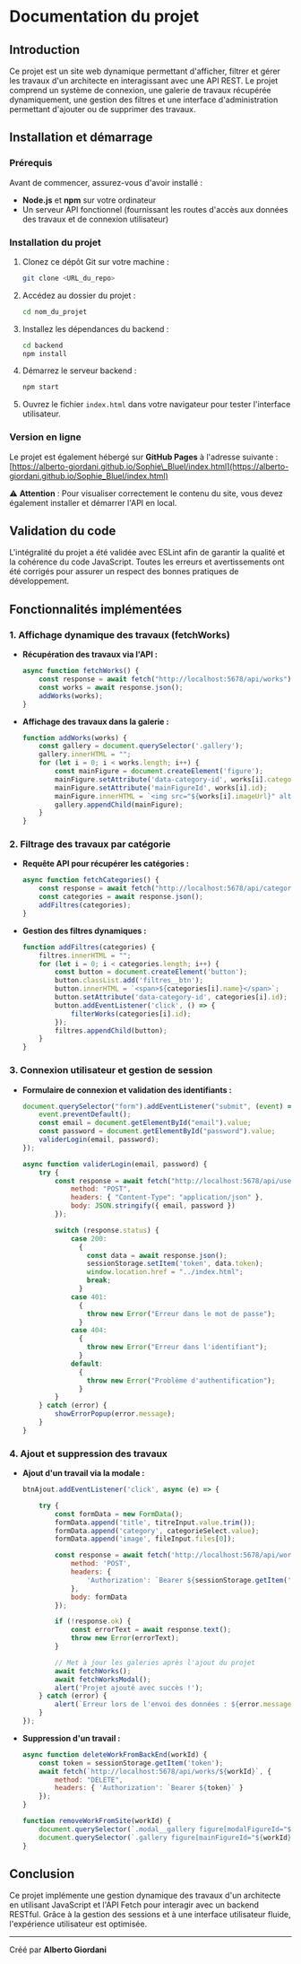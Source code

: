 # Documentation du projet

## Introduction

Ce projet est un site web dynamique permettant d'afficher, filtrer et gérer les travaux d'un architecte en interagissant avec une API REST. Le projet comprend un système de connexion, une galerie de travaux récupérée dynamiquement, une gestion des filtres et une interface d'administration permettant d'ajouter ou de supprimer des travaux.

## Installation et démarrage

### Prérequis

Avant de commencer, assurez-vous d'avoir installé :

- **Node.js** et **npm** sur votre ordinateur
- Un serveur API fonctionnel (fournissant les routes d'accès aux données des travaux et de connexion utilisateur)

### Installation du projet

1. Clonez ce dépôt Git sur votre machine :
   ```sh
   git clone <URL_du_repo>
   ```
2. Accédez au dossier du projet :
   ```sh
   cd nom_du_projet
   ```
3. Installez les dépendances du backend :
   ```sh
   cd backend
   npm install
   ```
4. Démarrez le serveur backend :
   ```sh
   npm start
   ```
5. Ouvrez le fichier `index.html` dans votre navigateur pour tester l'interface utilisateur.

### Version en ligne

Le projet est également hébergé sur **GitHub Pages** à l'adresse suivante : [https://alberto-giordani.github.io/Sophie\_Bluel/index.html](https://alberto-giordani.github.io/Sophie_Bluel/index.html)

⚠️ **Attention** : Pour visualiser correctement le contenu du site, vous devez également installer et démarrer l'API en local.

## Validation du code

L'intégralité du projet a été validée avec ESLint afin de garantir la qualité et la cohérence du code JavaScript. Toutes les erreurs et avertissements ont été corrigés pour assurer un respect des bonnes pratiques de développement.

## Fonctionnalités implémentées

### 1. Affichage dynamique des travaux (fetchWorks)

- **Récupération des travaux via l'API :**
  ```js
  async function fetchWorks() {
      const response = await fetch("http://localhost:5678/api/works");
      const works = await response.json();
      addWorks(works);
  }
  ```
- **Affichage des travaux dans la galerie :**
  ```js
  function addWorks(works) {
      const gallery = document.querySelector('.gallery');
      gallery.innerHTML = "";
      for (let i = 0; i < works.length; i++) {
          const mainFigure = document.createElement('figure');
          mainFigure.setAttribute('data-category-id', works[i].categoryId);
          mainFigure.setAttribute('mainFigureId', works[i].id);
          mainFigure.innerHTML = `<img src="${works[i].imageUrl}" alt="${works[i].title}"><figcaption>${works[i].title}</figcaption>`;
          gallery.appendChild(mainFigure);
      }
  }
  ```

### 2. Filtrage des travaux par catégorie

- **Requête API pour récupérer les catégories :**
  ```js
  async function fetchCategories() {
      const response = await fetch("http://localhost:5678/api/categories");
      const categories = await response.json();
      addFiltres(categories);
  }
  ```
- **Gestion des filtres dynamiques :**
  ```js
  function addFiltres(categories) {
      filtres.innerHTML = "";
      for (let i = 0; i < categories.length; i++) {
          const button = document.createElement('button');
          button.classList.add('filtres__btn');
          button.innerHTML = `<span>${categories[i].name}</span>`;
          button.setAttribute('data-category-id', categories[i].id);
          button.addEventListener('click', () => {
              filterWorks(categories[i].id);
          });
          filtres.appendChild(button);
      }
  }
  ```

### 3. Connexion utilisateur et gestion de session

- **Formulaire de connexion et validation des identifiants :**
  ```js
  document.querySelector("form").addEventListener("submit", (event) => {
      event.preventDefault();
      const email = document.getElementById("email").value;
      const password = document.getElementById("password").value;
      validerLogin(email, password);
  });

  async function validerLogin(email, password) {
      try {
          const response = await fetch("http://localhost:5678/api/users/login", {
              method: "POST",
              headers: { "Content-Type": "application/json" },
              body: JSON.stringify({ email, password })
          });

          switch (response.status) {
              case 200:
                {
                  const data = await response.json();
                  sessionStorage.setItem('token', data.token);
                  window.location.href = "../index.html";
                  break;
                }
              case 401:
                {
                  throw new Error("Erreur dans le mot de passe");
                }
              case 404:
                {
                  throw new Error("Erreur dans l'identifiant");
                }
              default:
                {
                  throw new Error("Problème d'authentification");
                }
          }
      } catch (error) {
          showErrorPopup(error.message);
      }
  }
  ```

### 4. Ajout et suppression des travaux

- **Ajout d'un travail via la modale :**
  ```js
  btnAjout.addEventListener('click', async (e) => {

      try {
          const formData = new FormData();
          formData.append('title', titreInput.value.trim());
          formData.append('category', categorieSelect.value);
          formData.append('image', fileInput.files[0]);

          const response = await fetch('http://localhost:5678/api/works', {
              method: 'POST',
              headers: {
                  'Authorization': `Bearer ${sessionStorage.getItem('token')}`
              },
              body: formData
          });

          if (!response.ok) {
              const errorText = await response.text();
              throw new Error(errorText);
          }

          // Met à jour les galeries après l'ajout du projet
          await fetchWorks();
          await fetchWorksModal();
          alert('Projet ajouté avec succès !');
      } catch (error) {
          alert(`Erreur lors de l'envoi des données : ${error.message}`);
      }
  });
  ```

- **Suppression d'un travail :**
  ```js
  async function deleteWorkFromBackEnd(workId) {
      const token = sessionStorage.getItem('token');
      await fetch(`http://localhost:5678/api/works/${workId}`, {
          method: "DELETE",
          headers: { 'Authorization': `Bearer ${token}` }
      });
  }

  function removeWorkFromSite(workId) {
      document.querySelector(`.modal__gallery figure[modalFigureId="${workId}"]`)?.remove();
      document.querySelector(`.gallery figure[mainFigureId="${workId}"]`)?.remove();
  }
  ```

## Conclusion

Ce projet implémente une gestion dynamique des travaux d'un architecte en utilisant JavaScript et l'API Fetch pour interagir avec un backend RESTful. Grâce à la gestion des sessions et à une interface utilisateur fluide, l'expérience utilisateur est optimisée.

---

Créé par **Alberto Giordani**
